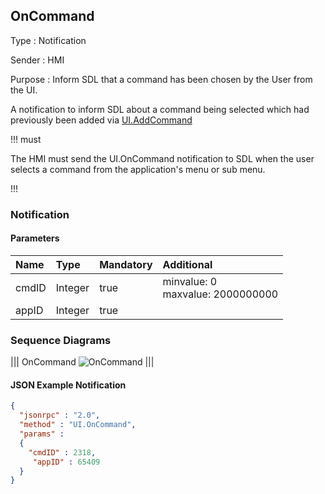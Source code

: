 ## OnCommand

Type
: Notification

Sender
: HMI

Purpose
: Inform SDL that a command has been chosen by the User from the UI.

A notification to inform SDL about a command being selected which had previously been added via [UI.AddCommand](../addcommand)

!!! must

The HMI must send the UI.OnCommand notification to SDL when the user selects a command from the application's menu or sub menu.

!!!

### Notification

#### Parameters

|Name|Type|Mandatory|Additional|
|:---|:---|:--------|:---------|
|cmdID|Integer|true|minvalue: 0<br>maxvalue: 2000000000|
|appID|Integer|true||

### Sequence Diagrams
|||
OnCommand
![OnCommand](./assets/OnCommand.png)
|||

#### JSON Example Notification
```json
{
  "jsonrpc" : "2.0",
  "method" : "UI.OnCommand",
  "params" :
  {
    "cmdID" : 2318,
     "appID" : 65409
  }
}
```
